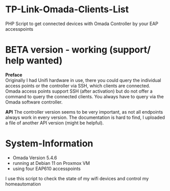 # TP-Link-Omada-Clients-List
PHP Script to get connected devices with Omada Controller by your EAP accesspoints

# BETA version - working (support/ help wanted)

<b>Preface</b><br>
Originally I had Unifi hardware in use, there you could query the individual access points or the controller via SSH, which clients are connected.
Omada access points support SSH (after activation) but do not offer a command to query the connected clients. You always have to query via the Omada software controller.

<b>API</b>
The controller version seems to be very important, as not all endpoints always work in every version. The documentation is hard to find, I uploaded a file of another API version (might be helpful).

# System-Information
- Omada Version 5.4.6 
- running at Debian 11 on Proxmox VM
- using four EAP610 accesspoints


I use this script to check the state of my wifi devices and control my homeautomation
